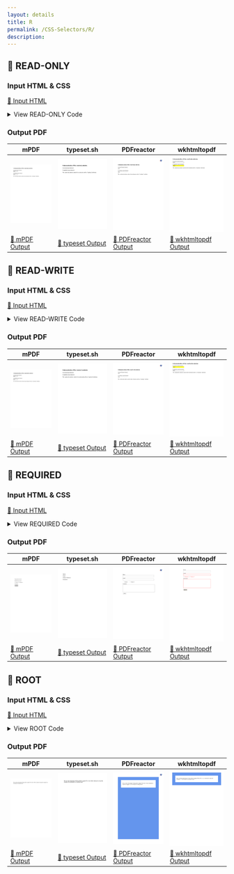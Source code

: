 ```yaml
---
layout: details
title: R
permalink: /CSS-Selectors/R/
description: 
---
```




## 🔬 READ-ONLY

### Input HTML & CSS

[📄 Input HTML](https://raw.githubusercontent.com/azettl/compare.html2pdf.tools/master//html/CSS%20Selectors/R/read-only.html)

<details>
    <summary>
        View READ-ONLY Code
    </summary>
    <pre><code class="hljs xml"><span class="hljs-meta">&lt;!DOCTYPE <span class="hljs-meta-keyword">html</span>&gt;</span>
<span class="hljs-comment">&lt;!-- Sample from https://www.w3schools.com/cssref/tryit.asp?filename=trycss_sel_read-only --&gt;</span>
<span class="hljs-tag">&lt;<span class="hljs-name">html</span> <span class="hljs-attr">lang</span>=<span class="hljs-string">"en"</span>&gt;</span>
    <span class="hljs-tag">&lt;<span class="hljs-name">head</span>&gt;</span>
        <span class="hljs-tag">&lt;<span class="hljs-name">style</span>&gt;</span><span class="css">
        <span class="hljs-selector-tag">input</span><span class="hljs-selector-pseudo">:-moz-read-only</span> { <span class="hljs-comment">/* For Firefox */</span>
  <span class="hljs-attribute">background-color</span>: yellow;
}

<span class="hljs-selector-tag">input</span><span class="hljs-selector-pseudo">:read-only</span> {
  <span class="hljs-attribute">background-color</span>: yellow;
}
        </span><span class="hljs-tag">&lt;/<span class="hljs-name">style</span>&gt;</span>
    <span class="hljs-tag">&lt;/<span class="hljs-name">head</span>&gt;</span>
    <span class="hljs-tag">&lt;<span class="hljs-name">body</span>&gt;</span>
        <span class="hljs-tag">&lt;<span class="hljs-name">h3</span>&gt;</span>A demonstration of the :read-only selector.<span class="hljs-tag">&lt;/<span class="hljs-name">h3</span>&gt;</span>

        <span class="hljs-tag">&lt;<span class="hljs-name">p</span>&gt;</span>A normal input element:<span class="hljs-tag">&lt;<span class="hljs-name">br</span>&gt;</span><span class="hljs-tag">&lt;<span class="hljs-name">input</span> <span class="hljs-attr">value</span>=<span class="hljs-string">"hello"</span>&gt;</span><span class="hljs-tag">&lt;/<span class="hljs-name">p</span>&gt;</span>
        
        <span class="hljs-tag">&lt;<span class="hljs-name">p</span>&gt;</span>A readonly input element:<span class="hljs-tag">&lt;<span class="hljs-name">br</span>&gt;</span><span class="hljs-tag">&lt;<span class="hljs-name">input</span> <span class="hljs-attr">readonly</span> <span class="hljs-attr">value</span>=<span class="hljs-string">"hello"</span>&gt;</span><span class="hljs-tag">&lt;/<span class="hljs-name">p</span>&gt;</span>
        
        <span class="hljs-tag">&lt;<span class="hljs-name">p</span>&gt;</span>The :read-only selector selects form elements with a "readonly" attribute.<span class="hljs-tag">&lt;/<span class="hljs-name">p</span>&gt;</span>
        
    <span class="hljs-tag">&lt;/<span class="hljs-name">body</span>&gt;</span>
<span class="hljs-tag">&lt;/<span class="hljs-name">html</span>&gt;</span></code><button class='button-code-copy'>📋 Copy Code</button></pre>
</details>

### Output PDF

| mPDF | typeset.sh | PDFreactor | wkhtmltopdf
|---------|---------|---------|---------|
| ![mPDF Preview](mpdf__html_CSS_Selectors_R_read-only.html.png) | ![typeset Preview](typeset__html_CSS_Selectors_R_read-only.html.png) | ![PDFreactor Preview](pdfreactor__html_CSS_Selectors_R_read-only.html.png) | ![wkhtmltopdf Preview](wkhtmltopdf__html_CSS_Selectors_R_read-only.html.png) |
| [📕 mPDF Output](mpdf__html_CSS_Selectors_R_read-only.html.pdf) | [📕 typeset Output](typeset__html_CSS_Selectors_R_read-only.html.pdf) | [📕 PDFreactor Output](pdfreactor__html_CSS_Selectors_R_read-only.html.pdf) | [📕 wkhtmltopdf Output](wkhtmltopdf__html_CSS_Selectors_R_read-only.html.pdf) |

## 🔬 READ-WRITE

### Input HTML & CSS

[📄 Input HTML](https://raw.githubusercontent.com/azettl/compare.html2pdf.tools/master//html/CSS%20Selectors/R/read-write.html)

<details>
    <summary>
        View READ-WRITE Code
    </summary>
    <pre><code class="hljs xml"><span class="hljs-meta">&lt;!DOCTYPE <span class="hljs-meta-keyword">html</span>&gt;</span>
<span class="hljs-comment">&lt;!-- Sample from https://www.w3schools.com/cssref/tryit.asp?filename=trycss_sel_read-write --&gt;</span>
<span class="hljs-tag">&lt;<span class="hljs-name">html</span> <span class="hljs-attr">lang</span>=<span class="hljs-string">"en"</span>&gt;</span>
    <span class="hljs-tag">&lt;<span class="hljs-name">head</span>&gt;</span>
        <span class="hljs-tag">&lt;<span class="hljs-name">style</span>&gt;</span><span class="css">
        <span class="hljs-selector-tag">input</span><span class="hljs-selector-pseudo">:-moz-read-write</span> { <span class="hljs-comment">/* For Firefox */</span>
  <span class="hljs-attribute">background-color</span>: yellow;
}

<span class="hljs-selector-tag">input</span><span class="hljs-selector-pseudo">:read-write</span> {
  <span class="hljs-attribute">background-color</span>: yellow;
}
        </span><span class="hljs-tag">&lt;/<span class="hljs-name">style</span>&gt;</span>
    <span class="hljs-tag">&lt;/<span class="hljs-name">head</span>&gt;</span>
    <span class="hljs-tag">&lt;<span class="hljs-name">body</span>&gt;</span>
    
<span class="hljs-tag">&lt;<span class="hljs-name">h3</span>&gt;</span>A demonstration of the :read-write selector.<span class="hljs-tag">&lt;/<span class="hljs-name">h3</span>&gt;</span>

<span class="hljs-tag">&lt;<span class="hljs-name">p</span>&gt;</span>A normal input element:<span class="hljs-tag">&lt;<span class="hljs-name">br</span>&gt;</span><span class="hljs-tag">&lt;<span class="hljs-name">input</span> <span class="hljs-attr">value</span>=<span class="hljs-string">"hello"</span>&gt;</span><span class="hljs-tag">&lt;/<span class="hljs-name">p</span>&gt;</span>

<span class="hljs-tag">&lt;<span class="hljs-name">p</span>&gt;</span>A readonly input element:<span class="hljs-tag">&lt;<span class="hljs-name">br</span>&gt;</span><span class="hljs-tag">&lt;<span class="hljs-name">input</span> <span class="hljs-attr">readonly</span> <span class="hljs-attr">value</span>=<span class="hljs-string">"hello"</span>&gt;</span><span class="hljs-tag">&lt;/<span class="hljs-name">p</span>&gt;</span>

<span class="hljs-tag">&lt;<span class="hljs-name">p</span>&gt;</span>The :read-write selector selects form elements with no "readonly" attribute.<span class="hljs-tag">&lt;/<span class="hljs-name">p</span>&gt;</span>

    <span class="hljs-tag">&lt;/<span class="hljs-name">body</span>&gt;</span>
<span class="hljs-tag">&lt;/<span class="hljs-name">html</span>&gt;</span></code><button class='button-code-copy'>📋 Copy Code</button></pre>
</details>

### Output PDF

| mPDF | typeset.sh | PDFreactor | wkhtmltopdf
|---------|---------|---------|---------|
| ![mPDF Preview](mpdf__html_CSS_Selectors_R_read-write.html.png) | ![typeset Preview](typeset__html_CSS_Selectors_R_read-write.html.png) | ![PDFreactor Preview](pdfreactor__html_CSS_Selectors_R_read-write.html.png) | ![wkhtmltopdf Preview](wkhtmltopdf__html_CSS_Selectors_R_read-write.html.png) |
| [📕 mPDF Output](mpdf__html_CSS_Selectors_R_read-write.html.pdf) | [📕 typeset Output](typeset__html_CSS_Selectors_R_read-write.html.pdf) | [📕 PDFreactor Output](pdfreactor__html_CSS_Selectors_R_read-write.html.pdf) | [📕 wkhtmltopdf Output](wkhtmltopdf__html_CSS_Selectors_R_read-write.html.pdf) |

## 🔬 REQUIRED

### Input HTML & CSS

[📄 Input HTML](https://raw.githubusercontent.com/azettl/compare.html2pdf.tools/master//html/CSS%20Selectors/R/required.html)

<details>
    <summary>
        View REQUIRED Code
    </summary>
    <pre><code class="hljs xml"><span class="hljs-meta">&lt;!DOCTYPE <span class="hljs-meta-keyword">html</span>&gt;</span>
<span class="hljs-comment">&lt;!-- Sample from https://css-tricks.com/almanac/selectors/r/required/ --&gt;</span>
<span class="hljs-tag">&lt;<span class="hljs-name">html</span> <span class="hljs-attr">lang</span>=<span class="hljs-string">"en"</span>&gt;</span>
    <span class="hljs-tag">&lt;<span class="hljs-name">head</span>&gt;</span>
        <span class="hljs-tag">&lt;<span class="hljs-name">style</span>&gt;</span><span class="css">
        <span class="hljs-selector-tag">input</span><span class="hljs-selector-pseudo">:required</span>,
<span class="hljs-selector-tag">textarea</span><span class="hljs-selector-pseudo">:required</span> {
  <span class="hljs-attribute">border-color</span>: red <span class="hljs-meta">!important</span>;
}
<span class="hljs-selector-tag">input</span><span class="hljs-selector-pseudo">:required</span> + <span class="hljs-selector-tag">label</span> {
  <span class="hljs-attribute">color</span>: red;
}

<span class="hljs-selector-tag">form</span> {
  <span class="hljs-attribute">padding</span>: <span class="hljs-number">20px</span>; 
  <span class="hljs-attribute">max-width</span>: <span class="hljs-number">500px</span>;
  <span class="hljs-attribute">margin</span>: <span class="hljs-number">0</span> auto;
}
<span class="hljs-selector-tag">form</span> <span class="hljs-selector-tag">div</span> {
  <span class="hljs-attribute">padding</span>: <span class="hljs-number">5px</span>;
}
<span class="hljs-selector-tag">label</span> {
  <span class="hljs-attribute">display</span>: block;
}
<span class="hljs-selector-tag">input</span> + <span class="hljs-selector-tag">label</span> {
  <span class="hljs-attribute">display</span>: inline-block;
  <span class="hljs-attribute">margin-right</span>: <span class="hljs-number">10px</span>;
}

<span class="hljs-selector-tag">input</span><span class="hljs-selector-attr">[type=text]</span>,
<span class="hljs-selector-tag">input</span><span class="hljs-selector-attr">[type=email]</span>,
<span class="hljs-selector-tag">textarea</span> {
  <span class="hljs-attribute">border</span>: <span class="hljs-number">1px</span> solid <span class="hljs-number">#999</span>;
  <span class="hljs-attribute">padding</span>: <span class="hljs-number">5px</span>;
  <span class="hljs-attribute">width</span>: <span class="hljs-number">100%</span>;
}
        </span><span class="hljs-tag">&lt;/<span class="hljs-name">style</span>&gt;</span>
    <span class="hljs-tag">&lt;/<span class="hljs-name">head</span>&gt;</span>
    <span class="hljs-tag">&lt;<span class="hljs-name">body</span>&gt;</span>
        <span class="hljs-tag">&lt;<span class="hljs-name">form</span>&gt;</span>
  
            <span class="hljs-tag">&lt;<span class="hljs-name">div</span>&gt;</span>
              <span class="hljs-tag">&lt;<span class="hljs-name">label</span> <span class="hljs-attr">for</span>=<span class="hljs-string">"name"</span>&gt;</span>Name<span class="hljs-tag">&lt;/<span class="hljs-name">label</span>&gt;</span>
              <span class="hljs-tag">&lt;<span class="hljs-name">input</span> <span class="hljs-attr">type</span>=<span class="hljs-string">"text"</span> <span class="hljs-attr">name</span>=<span class="hljs-string">"name"</span> <span class="hljs-attr">id</span>=<span class="hljs-string">"name"</span> /&gt;</span>
            <span class="hljs-tag">&lt;/<span class="hljs-name">div</span>&gt;</span>
            
            <span class="hljs-tag">&lt;<span class="hljs-name">div</span>&gt;</span>
              <span class="hljs-tag">&lt;<span class="hljs-name">label</span> <span class="hljs-attr">for</span>=<span class="hljs-string">"email"</span>&gt;</span>Email<span class="hljs-tag">&lt;/<span class="hljs-name">label</span>&gt;</span>
              <span class="hljs-tag">&lt;<span class="hljs-name">input</span> <span class="hljs-attr">type</span>=<span class="hljs-string">"email"</span> <span class="hljs-attr">name</span>=<span class="hljs-string">"email"</span> <span class="hljs-attr">id</span>=<span class="hljs-string">"email"</span> <span class="hljs-attr">required</span> /&gt;</span>
            <span class="hljs-tag">&lt;/<span class="hljs-name">div</span>&gt;</span>
          
            <span class="hljs-tag">&lt;<span class="hljs-name">div</span>&gt;</span>
              <span class="hljs-tag">&lt;<span class="hljs-name">input</span> <span class="hljs-attr">type</span>=<span class="hljs-string">"radio"</span> <span class="hljs-attr">name</span>=<span class="hljs-string">"radio-choice"</span> <span class="hljs-attr">id</span>=<span class="hljs-string">"radio-choice-1"</span> <span class="hljs-attr">value</span>=<span class="hljs-string">"choice-1"</span> <span class="hljs-attr">required</span> /&gt;</span>
              <span class="hljs-tag">&lt;<span class="hljs-name">label</span> <span class="hljs-attr">for</span>=<span class="hljs-string">"radio-choice-1"</span>&gt;</span>Choice 1<span class="hljs-tag">&lt;/<span class="hljs-name">label</span>&gt;</span>
              
              <span class="hljs-tag">&lt;<span class="hljs-name">input</span> <span class="hljs-attr">type</span>=<span class="hljs-string">"radio"</span> <span class="hljs-attr">name</span>=<span class="hljs-string">"radio-choice"</span> <span class="hljs-attr">id</span>=<span class="hljs-string">"radio-choice-2"</span> <span class="hljs-attr">value</span>=<span class="hljs-string">"choice-2"</span> <span class="hljs-attr">required</span> /&gt;</span>
              <span class="hljs-tag">&lt;<span class="hljs-name">label</span> <span class="hljs-attr">for</span>=<span class="hljs-string">"radio-choice-2"</span>&gt;</span>Choice 2<span class="hljs-tag">&lt;/<span class="hljs-name">label</span>&gt;</span>
            <span class="hljs-tag">&lt;/<span class="hljs-name">div</span>&gt;</span>
              
            <span class="hljs-tag">&lt;<span class="hljs-name">div</span>&gt;</span>
              <span class="hljs-tag">&lt;<span class="hljs-name">label</span> <span class="hljs-attr">for</span>=<span class="hljs-string">"textarea"</span>&gt;</span>Comment<span class="hljs-tag">&lt;/<span class="hljs-name">label</span>&gt;</span>
              <span class="hljs-tag">&lt;<span class="hljs-name">textarea</span> <span class="hljs-attr">cols</span>=<span class="hljs-string">"40"</span> <span class="hljs-attr">rows</span>=<span class="hljs-string">"8"</span> <span class="hljs-attr">name</span>=<span class="hljs-string">"textarea"</span> <span class="hljs-attr">id</span>=<span class="hljs-string">"textarea"</span> <span class="hljs-attr">required</span>&gt;</span><span class="hljs-tag">&lt;/<span class="hljs-name">textarea</span>&gt;</span>
            <span class="hljs-tag">&lt;/<span class="hljs-name">div</span>&gt;</span>
          
            <span class="hljs-tag">&lt;<span class="hljs-name">div</span> <span class="hljs-attr">class</span>=<span class="hljs-string">"buttons"</span>&gt;</span>
              <span class="hljs-tag">&lt;<span class="hljs-name">input</span> <span class="hljs-attr">type</span>=<span class="hljs-string">"submit"</span> <span class="hljs-attr">value</span>=<span class="hljs-string">"Submit"</span> /&gt;</span>
            <span class="hljs-tag">&lt;/<span class="hljs-name">div</span>&gt;</span>
          <span class="hljs-tag">&lt;/<span class="hljs-name">form</span>&gt;</span>  
    <span class="hljs-tag">&lt;/<span class="hljs-name">body</span>&gt;</span>
<span class="hljs-tag">&lt;/<span class="hljs-name">html</span>&gt;</span></code><button class='button-code-copy'>📋 Copy Code</button></pre>
</details>

### Output PDF

| mPDF | typeset.sh | PDFreactor | wkhtmltopdf
|---------|---------|---------|---------|
| ![mPDF Preview](mpdf__html_CSS_Selectors_R_required.html.png) | ![typeset Preview](typeset__html_CSS_Selectors_R_required.html.png) | ![PDFreactor Preview](pdfreactor__html_CSS_Selectors_R_required.html.png) | ![wkhtmltopdf Preview](wkhtmltopdf__html_CSS_Selectors_R_required.html.png) |
| [📕 mPDF Output](mpdf__html_CSS_Selectors_R_required.html.pdf) | [📕 typeset Output](typeset__html_CSS_Selectors_R_required.html.pdf) | [📕 PDFreactor Output](pdfreactor__html_CSS_Selectors_R_required.html.pdf) | [📕 wkhtmltopdf Output](wkhtmltopdf__html_CSS_Selectors_R_required.html.pdf) |

## 🔬 ROOT

### Input HTML & CSS

[📄 Input HTML](https://raw.githubusercontent.com/azettl/compare.html2pdf.tools/master//html/CSS%20Selectors/R/root.html)

<details>
    <summary>
        View ROOT Code
    </summary>
    <pre><code class="hljs xml"><span class="hljs-meta">&lt;!DOCTYPE <span class="hljs-meta-keyword">html</span>&gt;</span>
<span class="hljs-comment">&lt;!-- Sample from https://css-tricks.com/almanac/selectors/r/root/ --&gt;</span>
<span class="hljs-tag">&lt;<span class="hljs-name">html</span> <span class="hljs-attr">lang</span>=<span class="hljs-string">"en"</span>&gt;</span>
    <span class="hljs-tag">&lt;<span class="hljs-name">head</span>&gt;</span>
        <span class="hljs-tag">&lt;<span class="hljs-name">style</span>&gt;</span><span class="css">
        <span class="hljs-selector-pseudo">:root</span> {
  <span class="hljs-attribute">background-color</span>: cornflowerblue;
  <span class="hljs-attribute">padding</span>: <span class="hljs-number">3em</span>;
}

<span class="hljs-selector-tag">body</span> {
  <span class="hljs-attribute">background-color</span>: white;
  <span class="hljs-attribute">padding</span>: <span class="hljs-number">1.5em</span>;
}
        </span><span class="hljs-tag">&lt;/<span class="hljs-name">style</span>&gt;</span>
    <span class="hljs-tag">&lt;/<span class="hljs-name">head</span>&gt;</span>
    <span class="hljs-tag">&lt;<span class="hljs-name">body</span>&gt;</span>
        <span class="hljs-tag">&lt;<span class="hljs-name">p</span>&gt;</span>We can take advantage of being able to apply CSS to the <span class="hljs-tag">&lt;<span class="hljs-name">code</span>&gt;</span><span class="hljs-symbol">&amp;lt;</span>html<span class="hljs-symbol">&amp;gt;</span><span class="hljs-tag">&lt;/<span class="hljs-name">code</span>&gt;</span> element to skip the wrapper <span class="hljs-tag">&lt;<span class="hljs-name">code</span>&gt;</span>div<span class="hljs-tag">&lt;/<span class="hljs-name">code</span>&gt;</span> and keep our markup clean!<span class="hljs-tag">&lt;/<span class="hljs-name">p</span>&gt;</span>
    <span class="hljs-tag">&lt;/<span class="hljs-name">body</span>&gt;</span>
<span class="hljs-tag">&lt;/<span class="hljs-name">html</span>&gt;</span></code><button class='button-code-copy'>📋 Copy Code</button></pre>
</details>

### Output PDF

| mPDF | typeset.sh | PDFreactor | wkhtmltopdf
|---------|---------|---------|---------|
| ![mPDF Preview](mpdf__html_CSS_Selectors_R_root.html.png) | ![typeset Preview](typeset__html_CSS_Selectors_R_root.html.png) | ![PDFreactor Preview](pdfreactor__html_CSS_Selectors_R_root.html.png) | ![wkhtmltopdf Preview](wkhtmltopdf__html_CSS_Selectors_R_root.html.png) |
| [📕 mPDF Output](mpdf__html_CSS_Selectors_R_root.html.pdf) | [📕 typeset Output](typeset__html_CSS_Selectors_R_root.html.pdf) | [📕 PDFreactor Output](pdfreactor__html_CSS_Selectors_R_root.html.pdf) | [📕 wkhtmltopdf Output](wkhtmltopdf__html_CSS_Selectors_R_root.html.pdf) |


